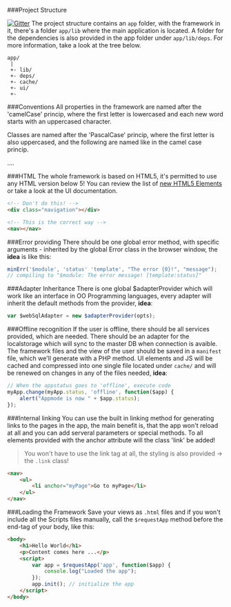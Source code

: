 ###Project Structure

[![Gitter](https://badges.gitter.im/Join%20Chat.svg)](https://gitter.im/mobile-hybrid/hybrid?utm_source=badge&utm_medium=badge&utm_campaign=pr-badge&utm_content=badge)
The project structure contains an <code>app</code> folder, with the framework in it, there's a folder <code>app/lib</code> where
the main application is located. A folder for the dependencies is also provided in the app folder under <code>app/lib/deps</code>.
For more information, take a look at the tree below.

```
app/
 |
 +- lib/
 +- deps/
 +- cache/
 +- ui/
 +-
```


###Conventions
All properties in the framework are named after the 'camelCase' princip, where the first letter is lowercased and each new word starts with an uppercased character. 

Classes are named after the 'PascalCase' princip, where the first letter is also uppercased, and the following are named like in the camel case princip.

....

###HTML
The whole framework is based on HTML5, it's permitted to use any HTML version below 5! You can review the list of [new HTML5 Elements](http://www.w3schools.com/html/html5_new_elements.asp) or take a look at the UI documentation.

```html
<!-- Don't do this! -->
<div class="navigation"></div>

<!-- This is the correct way -->
<nav></nav>
```


###Error providing
There should be one global error method, with specific arguments - inherited by the global Error class in the browser window, the **idea** is like this:

```js
minErr('$module', 'status' 'template', "The error {0}!", "message");
// compiling to "$module: The error message! [template:status]"
```


###Adapter Inheritance
There is one global $adapterProvider which will work like an interface in OO Programming languages, every adapter will inherit the default methods from the provider, **idea**:

```js
var $webSqlAdapter = new $adapterProvider(opts);
```


###Offline recognition
If the user is offline, there should be all services provided, which are needed. There should be an adapter for the localstorage which will sync to the master DB when connection is avaible. The framework files and the view of the user should be saved in a <code>manifest</code> file, which we'll generate with a PHP method. UI elements and JS will be cached and compressed into one single file located under <code>cache/</code> and will be renewed on changes in any of the files needed, **idea**:

```js
// When the appstatus goes to 'offline', execute code
myApp.change(myApp.status, 'offline', function($app) {
    alert("Appmode is now " + $app.status);
});
```


###Internal linking
You can use the built in linking method for generating links to the pages in the app, the main benefit is, that the app won't reload at all and you can add serveral parameters or special methods. To all elements provided with the anchor attribute will the class 'link' be added!

> You won't have to use the link tag at all, the styling is also provided ->  the <code>.link</code> class!

```html
<nav>
    <ul>
        <li anchor="myPage">Go to myPage</li>
    </ul>
</nav>
```

###Loading the Framework
Save your views as <code>.html</code> files and if you won't include all the Scripts files manually, call the <code>$requestApp</code> method before the end-tag of your body, like this:

```html
<body>
    <h1>Hello World</h1>
    <p>Content comes here ...</p>
    <script>
        var app = $requestApp('app', function($app) {
            console.log("Loaded the app");
        });
        app.init(); // initialize the app
    </script>
</body>

```
